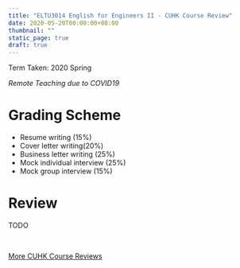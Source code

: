 ```yaml
---
title: "ELTU3014 English for Engineers II - CUHK Course Review"
date: 2020-05-20T00:00:00+08:00
thumbnail: ""
static_page: true
draft: true
---
```


Term Taken: 2020 Spring

*Remote Teaching due to COVID19*

# Grading Scheme
* Resume writing (15%)
* Cover letter writing(20%)
* Business letter writing (25%)
* Mock individual interview (25%)
* Mock group interview (15%)

# Review
TODO

<br />

[More CUHK Course Reviews](/course-review)